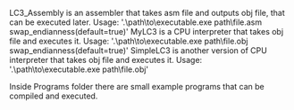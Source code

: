 LC3_Assembly is an assembler that takes asm file and outputs obj file, that can be executed later. Usage: '.\path\to\executable.exe path\file.asm swap_endianness(default=true)'
MyLC3 is a CPU interpreter that takes obj file and executes it. Usage: '.\path\to\executable.exe path\file.obj swap_endianness(default=true)'
SimpleLC3 is another version of CPU interpreter that takes obj file and executes it. Usage: '.\path\to\executable.exe path\file.obj'

Inside Programs folder there are small example programs that can be compiled and executed.
